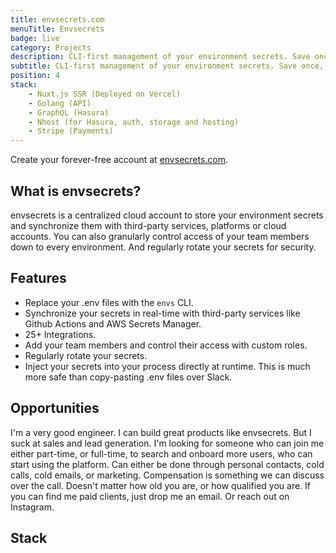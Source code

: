 ```yaml
---
title: envsecrets.com
menuTitle: Envsecrets
badge: live
category: Projects
description: CLI-first management of your environment secrets. Save once, synchronize continously. 
subtitle: CLI-first management of your environment secrets. Save once, synchronize continously. 
position: 4
stack:
    - Nuxt.js SSR (Deployed on Vercel)
    - Golang (API)
    - GraphQL (Hasura)
    - Nhost (for Hasura, auth, storage and hosting)
    - Stripe (Payments)
---
```


<alert type="info">

Create your forever-free account at [envsecrets.com](https://envsecrets.com).

</alert>

## What is envsecrets?

envsecrets is a centralized cloud account to store your environment secrets and synchronize them with third-party services, platforms or cloud accounts.
You can also granularly control access of your team members down to every environment. And regularly rotate your secrets for security.

## Features

- Replace your .env files with the `envs` CLI.
- Synchronize your secrets in real-time with third-party services like Github Actions and AWS Secrets Manager.
- 25+ Integrations.
- Add your team members and control their access with custom roles.
- Regularly rotate your secrets.
- Inject your secrets into your process directly at runtime. This is much more safe than copy-pasting .env files over Slack.

## Opportunities

I'm a very good engineer. I can build great products like envsecrets. But I suck at sales and lead generation. I'm looking for someone who can join me either part-time, or full-time, to search and onboard more users, who can start using the platform. Can either be done through personal contacts, cold calls, cold emails, or marketing. Compensation is something we can discuss over the call. Doesn't matter how old you are, or how qualified you are. If you can find me paid clients, just drop me an email. Or reach out on Instagram.

## Stack

<list :items="stack"></list>
